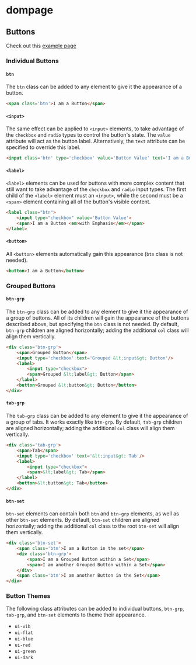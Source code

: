 # dompage


## Buttons

Check out this [example page](https://luciancooper.github.io/dompage/)

### Individual Buttons

#### `btn`
The `btn` class can be added to any element to give it the appearance of a button. 

```html
<span class='btn'>I am a Button</span>
```

#### `<input>`

The same effect can be applied to `<input>` elements, to take advantage of the `checkbox` and `radio` types to control the button's state. The `value` attribute will act as the button label. Alternatively, the `text` attribute can be specified to override this label.

```html
<input class='btn' type='checkbox' value='Button Value' text='I am a Button'/>
```

#### `<label>`

`<label>` elements can be used for buttons with more complex content that still want to take advantage of the `checkbox` and `radio` input types. The first child of the `<label>` element must an `<input>`, while the second must be a `<span>` element containing all of the button's visible content.

```html
<label class="btn">
	<input type="checkbox" value='Button Value'>
	<span>I am a Button <em>with Emphasis</em></span>
</label>
```

#### `<button>`
All `<button>` elements automatically gain this appearance (`btn` class is not needed). 

```html
<button>I am a Button</button>
```

### Grouped Buttons

#### `btn-grp`
The `btn-grp` class can be added to any element to give it the appearance of a group of buttons. All of its children will gain the appearance of the buttons described above, but specifying the `btn` class is not needed. By default, `btn-grp` children are aligned horizontally; adding the additional `col` class will align them vertically. 

```html
<div class='btn-grp'>
    <span>Grouped Button</span>
    <input type='checkbox' text='Grouped &lt;input&gt; Button'/>
    <label>
        <input type="checkbox">
        <span>Grouped &lt;label&gt; Button</span>
    </label>
    <button>Grouped &lt;button&gt; Button</button>
</div>
```

#### `tab-grp`
The `tab-grp` class can be added to any element to give it the appearance of a group of tabs. It works exactly like `btn-grp`. By default, `tab-grp` children are aligned horizontally; adding the additional `col` class will align them vertically. 

```html
<div class='tab-grp'>
    <span>Tab</span>
    <input type='checkbox' text='&lt;input&gt; Tab'/>
    <label>
        <input type="checkbox">
        <span>&lt;label&gt; Tab</span>
    </label>
    <button>&lt;button&gt; Tab</button>
</div>
```

#### `btn-set`
`btn-set` elements can contain both `btn` and `btn-grp` elements, as well as other `btn-set` elements. By default, `btn-set` children are aligned horizontally; adding the additional `col` class to the root `btn-set` will align them vertically. 		

```html
<div class='btn-set'>
	<span class='btn'>I am a Button in the set</span>
	<div class='btn-grp'>
		<span>I am a Grouped Button within a Set</span>
		<span>I am another Grouped Button within a Set</span>
	</div>
	<span class='btn'>I am another Button in the Set</span>
</div>
```

### Button Themes

The following class attributes can be added to individual buttons, `btn-grp`, `tab-grp`, and `btn-set` elements to theme their appearance.

 * `ui-vib`
 * `ui-flat`
 * `ui-blue`
 * `ui-red`
 * `ui-green`
 * `ui-dark`
